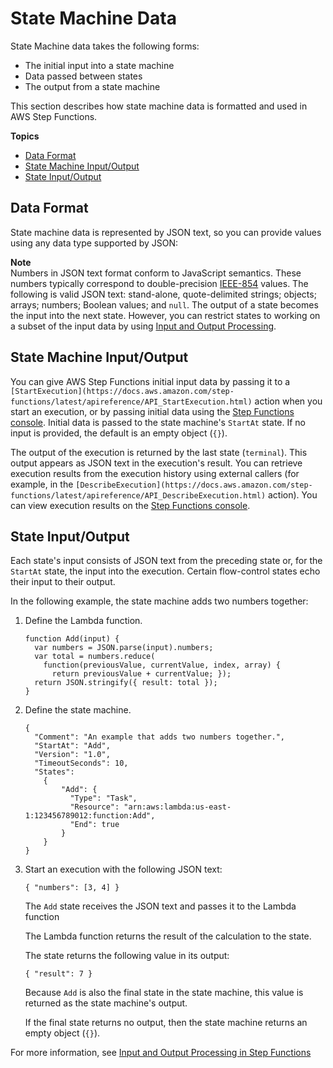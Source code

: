 # State Machine Data<a name="concepts-state-machine-data"></a>

State Machine data takes the following forms:
+ The initial input into a state machine
+ Data passed between states
+ The output from a state machine

This section describes how state machine data is formatted and used in AWS Step Functions\.

**Topics**
+ [Data Format](#concepts-state-machine-data-format)
+ [State Machine Input/Output](#concepts-state-machine-data-state-machine-input-output)
+ [State Input/Output](#concepts-state-machine-data-state-input-output)

## Data Format<a name="concepts-state-machine-data-format"></a>

State machine data is represented by JSON text, so you can provide values using any data type supported by JSON: 

**Note**  
Numbers in JSON text format conform to JavaScript semantics\. These numbers typically correspond to double\-precision [IEEE\-854](https://standards.ieee.org/findstds/standard/854-1987.html) values\.
The following is valid JSON text: stand\-alone, quote\-delimited strings; objects; arrays; numbers; Boolean values; and `null`\.
The output of a state becomes the input into the next state\. However, you can restrict states to working on a subset of the input data by using [Input and Output Processing](amazon-states-language-input-output-processing.md)\.

## State Machine Input/Output<a name="concepts-state-machine-data-state-machine-input-output"></a>

You can give AWS Step Functions initial input data by passing it to a `[StartExecution](https://docs.aws.amazon.com/step-functions/latest/apireference/API_StartExecution.html)` action when you start an execution, or by passing initial data using the [Step Functions console](https://console.aws.amazon.com/states/home?region=us-east-1#/)\. Initial data is passed to the state machine's `StartAt` state\. If no input is provided, the default is an empty object \(`{}`\)\.

The output of the execution is returned by the last state \(`terminal`\)\. This output appears as JSON text in the execution's result\. You can retrieve execution results from the execution history using external callers \(for example, in the `[DescribeExecution](https://docs.aws.amazon.com/step-functions/latest/apireference/API_DescribeExecution.html)` action\)\. You can view execution results on the [Step Functions console](https://console.aws.amazon.com/states/home?region=us-east-1#/)\.

## State Input/Output<a name="concepts-state-machine-data-state-input-output"></a>

Each state's input consists of JSON text from the preceding state or, for the `StartAt` state, the input into the execution\. Certain flow\-control states echo their input to their output\.

In the following example, the state machine adds two numbers together:

1. Define the Lambda function\.

   ```
   function Add(input) {
     var numbers = JSON.parse(input).numbers;
     var total = numbers.reduce(
       function(previousValue, currentValue, index, array) {
         return previousValue + currentValue; });
     return JSON.stringify({ result: total });
   }
   ```

1. Define the state machine\.

   ```
   {
     "Comment": "An example that adds two numbers together.",
     "StartAt": "Add",
     "Version": "1.0",
     "TimeoutSeconds": 10,
     "States":
       {
           "Add": {
             "Type": "Task",
             "Resource": "arn:aws:lambda:us-east-1:123456789012:function:Add",
             "End": true
           }
       }
   }
   ```

1. Start an execution with the following JSON text:

   ```
   { "numbers": [3, 4] }
   ```

   The `Add` state receives the JSON text and passes it to the Lambda function

   The Lambda function returns the result of the calculation to the state\.

   The state returns the following value in its output:

   ```
   { "result": 7 }
   ```

   Because `Add` is also the final state in the state machine, this value is returned as the state machine's output\.

   If the final state returns no output, then the state machine returns an empty object \(`{}`\)\.

For more information, see [Input and Output Processing in Step Functions](concepts-input-output-filtering.md)
